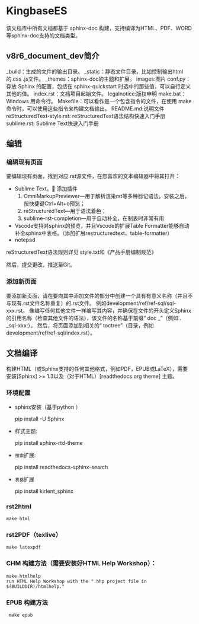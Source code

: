 # KingbaseES

该文档库中所有文档都基于 sphinx-doc 构建，支持编译为HTML、PDF、WORD等sphinx-doc支持的文档类型。


## v8r6_document_dev简介

_build：生成的文件的输出目录。
_static：静态文件目录，比如控制输出html的.css .js文件。
_themes：sphinx-doc的主题和扩展。
images:图片
conf.py：存放 Sphinx 的配置，包括在 sphinx-quickstart 时选中的那些值，可以自行定义其他的值。
index.rst：文档项目起始文件。
legalnotice:版权申明
make.bat：Windows 用命令行。
Makefile：可以看作是一个包含指令的文件，在使用 make 命令时，可以使用这些指令来构建文档输出。
README.md:说明文件
reStructuredText-style.rst: reStructuredText语法结构快速入门手册
sublime.rst: Sublime Text快速入门手册




## 编辑

### 编辑现有页面

要编辑现有页面，找到对应.rst源文件，在您喜欢的文本编辑器中将其打开：
  - Sublime Text。
     添加插件 
     1. OmniMarkupPreviewer—用于解析渲染rst等多种标记语法，安装之后，按快捷键Ctrl+Alt+o预览； 
     2. reStructuredText—用于语法着色；
     3. sublime-rst-completion—用于自动补全，在制表时非常有用 
  - Vscode支持对sphinx的预览，并且Vscode的扩展Table Formatter能够自动补全sphinx中表格。（添加扩展restructuredtext、table-formatter）
  - notepad

reStructuredText语法规则详见 style.txt和《产品手册编制规范》

然后，提交更改，推送至Git。


### 添加新页面

要添加新页面，请在要向其中添加文件的部分中创建一个具有有意义名称（并且不与现有.rst文件名称重复）的.rst文件。
例如development/ref/ref-sql/sql-xxx.rst。
像编写任何其他文件一样编写其内容，并确保在文件的开头定义Sphinx的引用名称（检查其他文件的语法），该文件的名称基于前缀“ doc _”（例如.. _sql-xxx:）。
然后，将页面添加到相关的“ toctree”（目录，例如development/ref/ref-sql/index.rst）。



## 文档编译

构建HTML（或Sphinx支持的任何其他格式，例如PDF，EPUB或LaTeX），需要安装[Sphinx] >= 1.3以及（对于HTML）[readthedocs.org theme] 主题。

###  环境配置

- sphinx安装（基于python ）

    pip install -U Sphinx

- 样式主题:

    pip  install sphinx-rtd-theme

- `搜索`扩展:

    pip install readthedocs-sphinx-search

- `表格`扩展

    pip install kirlent_sphinx



### rst2html

    make html

### rst2PDF（texlive）

    make latexpdf

### CHM 构建方法（需要安装好HTML Help Workshop）：

    make htmlhelp	
	run HTML Help Workshop with the ".hhp project file in $(BUILDDIR)/htmlhelp."

### EPUB 构建方法 

     make epub
	





